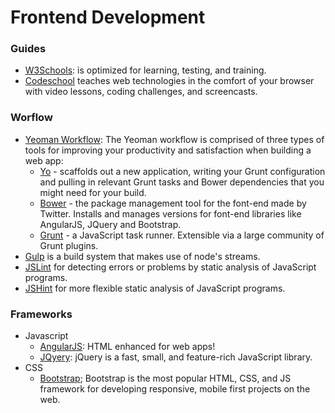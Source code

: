 # Frontend Development

### Guides
+ [W3Schools](http://www.w3schools.com/): is optimized for learning, testing, and training. 
+ [Codeschool](http://codeschool.com/) teaches web technologies in the comfort of your browser with video lessons, coding challenges, and screencasts.

### Worflow
+ [Yeoman Workflow](http://yeoman.io/): The Yeoman workflow is comprised of three types of tools for improving your productivity and satisfaction when building a web app: 
    + [Yo](http://yeoman.io/) - scaffolds out a new application, writing your Grunt configuration and pulling in relevant Grunt tasks and Bower dependencies that you might need for your build.
    + [Bower](http://bower.io/) - the package management tool for the font-end made by Twitter. Installs and manages versions for font-end libraries like AngularJS, JQuery and Bootstrap. 
    + [Grunt](http://gruntjs.com/) - a JavaScript task runner. Extensible via a large community of Grunt plugins.
+ [Gulp](http://gulpjs.com/) is a build system that makes use of node's streams.
+ [JSLint](http://jslint.com/) for detecting errors or problems by static analysis of JavaScript programs.
+ [JSHint](http://jshint.com/) for more flexible static analysis of JavaScript programs.

### Frameworks
+ Javascript
    + [AngularJS](http://angularjs.org/): HTML enhanced for web apps!
    + [JQyery](http://jquery.com/): jQuery is a fast, small, and feature-rich JavaScript library.
+ CSS
    + [Bootstrap](http://getbootstrap.com/); Bootstrap is the most popular HTML, CSS, and JS framework for developing responsive, mobile first projects on the web. 

